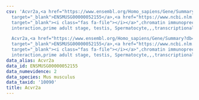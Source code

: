 ```yaml
---
csv: 'Acvr2a,<a href="https://www.ensembl.org/Homo_sapiens/Gene/Summary?db=core;g=ENSMUSG00000052155"
  target="_blank">ENSMUSG00000052155</a>,<a href="https://www.ncbi.nlm.nih.gov/pubmed/25450459"
  target="_blank"><i class="fas fa-file"></i></a>",chromatin immunoprecipitation assay,direct
  interaction,prime adult stage, testis, Spermatocyte,,,transcriptional regulation,

  Acvr2a,<a href="https://www.ensembl.org/Homo_sapiens/Gene/Summary?db=core;g=ENSMUSG00000052155"
  target="_blank">ENSMUSG00000052155</a>,<a href="https://www.ncbi.nlm.nih.gov/pubmed/25450459"
  target="_blank"><i class="fas fa-file"></i></a>",chromatin immunoprecipitation assay,direct
  interaction,prime adult stage, testis, Spermatocyte,,,transcriptional regulation,'
data_alias: Acvr2a
data_id: ENSMUSG00000052155
data_numevidence: 2
data_species: Mus musculus
data_taxid: '10090'
title: Acvr2a
---
```

